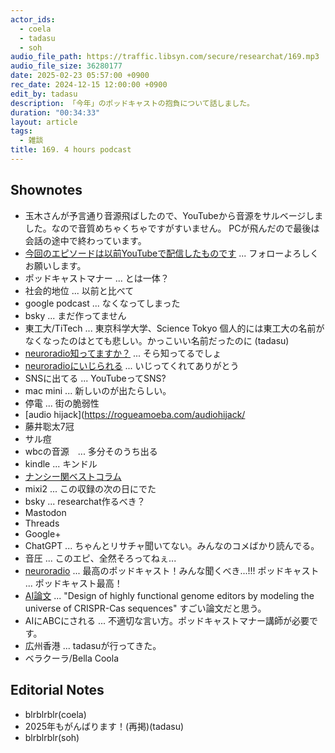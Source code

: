 ```yaml
---
actor_ids:
  - coela
  - tadasu
  - soh
audio_file_path: https://traffic.libsyn.com/secure/researchat/169.mp3 
audio_file_size: 36280177
date: 2025-02-23 05:57:00 +0900
rec_date: 2024-12-15 12:00:00 +0900
edit_by: tadasu
description: 「今年」のポッドキャストの抱負について話しました。
duration: "00:34:33"
layout: article
tags:
  - 雑談
title: 169. 4 hours podcast
---
```


## Shownotes
- 玉木さんが予言通り音源飛ばしたので、YouTubeから音源をサルベージしました。なので音質めちゃくちゃですがすいません。
PCが飛んだので最後は会話の途中で終わっています。
- [今回のエピソードは以前YouTubeで配信したものです](https://www.youtube.com/channel/UC2bDx3CfYJwqBKQHF-9j3FA) ... フォローよろしくお願いします。
- ポッドキャストマナー ... とは一体？
- 社会的地位 ... 以前と比べて
- google podcast ... なくなってしまった
- bsky ... まだ作ってません
- 東工大/TiTech ... 東京科学大学、Science Tokyo 個人的には東工大の名前がなくなったのはとても悲しい。かっこいい名前だったのに (tadasu)
- [neuroradio知ってますか？](https://x.com/researchat_fm/status/1862583128792912343) ... そら知ってるでしょ
- [neuroradioにいじられる](https://x.com/NeuroRadio_/status/1868397543039865314) ... いじってくれてありがとう 
- SNSに出てる ... YouTubeってSNS?
- mac mini ... 新しいのが出たらしい。
- 停電 ... 街の脆弱性
- [audio hijack](https://rogueamoeba.com/audiohijack/
- 藤井聡太7冠
- サル痘
- wbcの音源　... 多分そのうち出る
- kindle ... キンドル
- [ナンシー関ベストコラム](https://www.amazon.co.jp/dp/4022614188/?tag=researchatf04-22)
- mixi2 ... この収録の次の日にでた
- bsky ... researchat作るべき？
- Mastodon
- Threads
- Google+
- ChatGPT ... ちゃんとリサチャ聞いてない。みんなのコメばかり読んでる。
- 音圧 ... このエピ、全然そろってねぇ...
- [neuroradio](https://neuroradio.tokyo/) ... 最高のポッドキャスト！みんな聞くべき...!!!
ポッドキャスト ... ポッドキャスト最高！
- [AI論文](https://www.biorxiv.org/content/10.1101/2024.04.22.590591v1) ... "Design of highly functional genome editors by modeling the universe of CRISPR-Cas sequences" すごい論文だと思う。
- AIにABCにされる ... 不適切な言い方。ポッドキャストマナー講師が必要です。
- 広州香港 ... tadasuが行ってきた。
- ベラクーラ/Bella Coola

## Editorial Notes
- blrblrblr(coela)
- 2025年もがんばります！(再掲)(tadasu)
- blrblrblr(soh)
